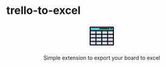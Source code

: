 # trello-to-excel

<p align="center">
  <img src="https://github.com/marabesi/trello-to-excel/blob/master/icon48.png"/>
</p>
<p align="center">
  Simple extension to export your board to excel
</p>
